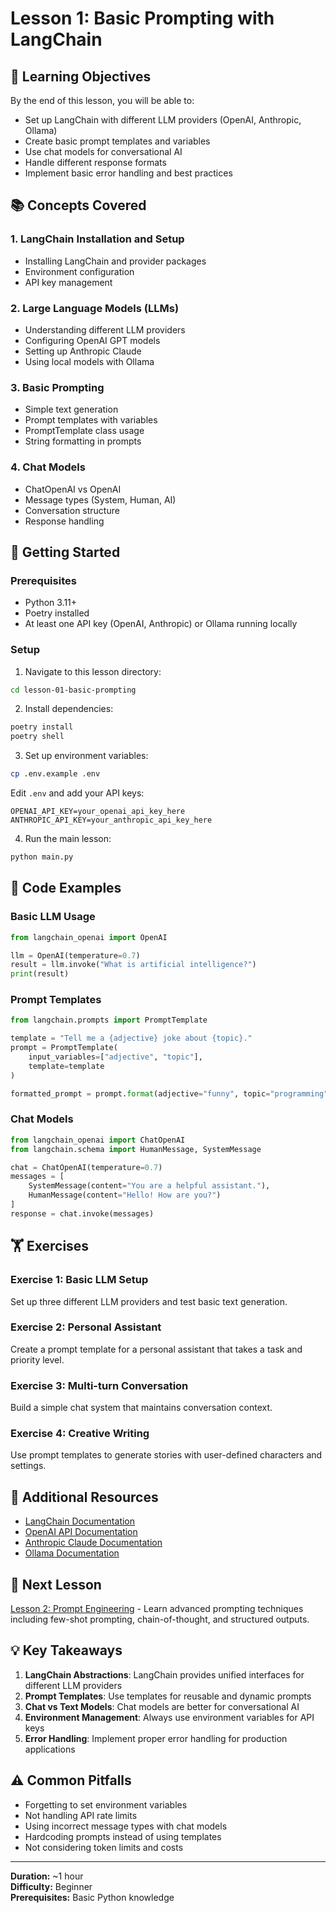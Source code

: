 # Lesson 1: Basic Prompting with LangChain

## 🎯 Learning Objectives

By the end of this lesson, you will be able to:
- Set up LangChain with different LLM providers (OpenAI, Anthropic, Ollama)
- Create basic prompt templates and variables
- Use chat models for conversational AI
- Handle different response formats
- Implement basic error handling and best practices

## 📚 Concepts Covered

### 1. LangChain Installation and Setup
- Installing LangChain and provider packages
- Environment configuration
- API key management

### 2. Large Language Models (LLMs)
- Understanding different LLM providers
- Configuring OpenAI GPT models
- Setting up Anthropic Claude
- Using local models with Ollama

### 3. Basic Prompting
- Simple text generation
- Prompt templates with variables
- PromptTemplate class usage
- String formatting in prompts

### 4. Chat Models
- ChatOpenAI vs OpenAI
- Message types (System, Human, AI)
- Conversation structure
- Response handling

## 🚀 Getting Started

### Prerequisites
- Python 3.11+
- Poetry installed
- At least one API key (OpenAI, Anthropic) or Ollama running locally

### Setup
1. Navigate to this lesson directory:
```bash
cd lesson-01-basic-prompting
```

2. Install dependencies:
```bash
poetry install
poetry shell
```

3. Set up environment variables:
```bash
cp .env.example .env
```

Edit `.env` and add your API keys:
```env
OPENAI_API_KEY=your_openai_api_key_here
ANTHROPIC_API_KEY=your_anthropic_api_key_here
```

4. Run the main lesson:
```bash
python main.py
```

## 📝 Code Examples

### Basic LLM Usage
```python
from langchain_openai import OpenAI

llm = OpenAI(temperature=0.7)
result = llm.invoke("What is artificial intelligence?")
print(result)
```

### Prompt Templates
```python
from langchain.prompts import PromptTemplate

template = "Tell me a {adjective} joke about {topic}."
prompt = PromptTemplate(
    input_variables=["adjective", "topic"],
    template=template
)

formatted_prompt = prompt.format(adjective="funny", topic="programming")
```

### Chat Models
```python
from langchain_openai import ChatOpenAI
from langchain.schema import HumanMessage, SystemMessage

chat = ChatOpenAI(temperature=0.7)
messages = [
    SystemMessage(content="You are a helpful assistant."),
    HumanMessage(content="Hello! How are you?")
]
response = chat.invoke(messages)
```

## 🏋️ Exercises

### Exercise 1: Basic LLM Setup
Set up three different LLM providers and test basic text generation.

### Exercise 2: Personal Assistant
Create a prompt template for a personal assistant that takes a task and priority level.

### Exercise 3: Multi-turn Conversation
Build a simple chat system that maintains conversation context.

### Exercise 4: Creative Writing
Use prompt templates to generate stories with user-defined characters and settings.

## 📖 Additional Resources

- [LangChain Documentation](https://python.langchain.com/docs/get_started/introduction)
- [OpenAI API Documentation](https://platform.openai.com/docs)
- [Anthropic Claude Documentation](https://docs.anthropic.com/)
- [Ollama Documentation](https://ollama.ai/docs)

## 🔗 Next Lesson

[Lesson 2: Prompt Engineering](../lesson-02-prompt-engineering/) - Learn advanced prompting techniques including few-shot prompting, chain-of-thought, and structured outputs.

## 💡 Key Takeaways

1. **LangChain Abstractions**: LangChain provides unified interfaces for different LLM providers
2. **Prompt Templates**: Use templates for reusable and dynamic prompts
3. **Chat vs Text Models**: Chat models are better for conversational AI
4. **Environment Management**: Always use environment variables for API keys
5. **Error Handling**: Implement proper error handling for production applications

## ⚠️ Common Pitfalls

- Forgetting to set environment variables
- Not handling API rate limits
- Using incorrect message types with chat models
- Hardcoding prompts instead of using templates
- Not considering token limits and costs

---

**Duration:** ~1 hour  
**Difficulty:** Beginner  
**Prerequisites:** Basic Python knowledge 